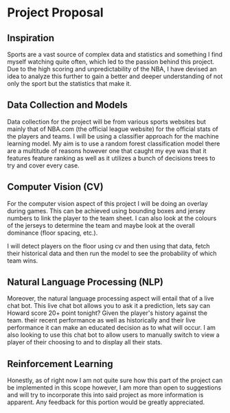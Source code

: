 # Project Proposal

## Inspiration

Sports are a vast source of complex data and statistics and something I find myself watching quite often, which led to the passion behind this project. Due to the high scoring and unpredictability of the NBA, I have devised an idea to analyze this further to gain a better and deeper understanding of not only the sport but the statistics that make it. 

## Data Collection and Models

Data collection for the project will be from various sports websites but mainly that of NBA.com (the official league website) for the official stats of the players and teams. I will be using a classifier approach for the machine learning model. My aim is to use a random forest classification model there are a multitude of reasons however one that caught my eye was that it features feature ranking as well as it utilizes a bunch of decisions trees to try and cover every case.

## Computer Vision (CV)

For the computer vision aspect of this project I will be doing an overlay during games. This can be achieved using bounding boxes and jersey numbers to link the player to the team sheet. I can also look at the colours of the jerseys to determine the team and maybe look at the overall dominance (floor spacing, etc.). 

I will detect players on the floor using cv and then using that data, fetch their historical data and then run the model to see the probability of which team wins.

## Natural Language Processing (NLP)

Moreover, the natural language processing aspect will entail that of a live chat bot. This live chat bot allows you to ask it a prediction, lets say can Howard score 20+ point tonight? Given the player's history against the team. their recent performance as well as historically and their live performance it can make an educated decision as to what will occur. I am also looking to use this chat bot to allow users to manually switch to view a player of their choosing to and to display all their stats. 

## Reinforcement Learning

Honestly, as of right now I am not quite sure how this part of the project can be implemented in this scope however, I am more than open to suggestions and will try to incorporate this into said project as more information is apparent. Any feedback for this portion would be greatly appreciated.